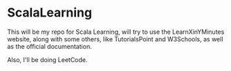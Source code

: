 # ScalaLearning

This will be my repo for Scala Learning, will try to use the LearnXinYMinutes website, along with some others, like TutorialsPoint and W3Schools, as well as the official documentation.

Also, I'll be doing LeetCode.
